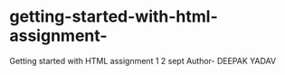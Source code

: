 # getting-started-with-html-assignment-
Getting started with  HTML  assignment 1 2 sept
Author- DEEPAK YADAV
